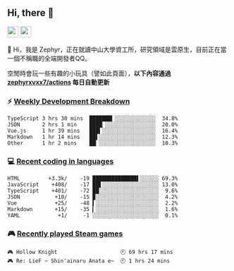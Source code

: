 <!--
**zephyrxvxx7/zephyrxvxx7** is a ✨ _special_ ✨ repository because its `README.md` (this file) appears on your GitHub profile.

Here are some ideas to get you started:

- 🔭 I’m currently working on ...
- 🌱 I’m currently learning ...
- 👯 I’m looking to collaborate on ...
- 🤔 I’m looking for help with ...
- 💬 Ask me about ...
- 📫 How to reach me: ...
- 😄 Pronouns: ...
- ⚡ Fun fact: ...
-->

## Hi, there 👋

<a href="https://www.instagram.com/zephyrxvxx7/"><img src="https://img.shields.io/badge/instagram-3f729b?&style=for-the-badge&logo=instagram&logoColor=white" height=25></a>
<a href="https://zephyrxvxx7.ninja/"><img src="https://img.shields.io/badge/blog-gray?&style=for-the-badge&logo=hexo&logoColor=white" height=25></a>

👋 Hi，我是 Zephyr，正在就讀中山大學資工所，研究領域是雲原生，目前正在當一個不稱職的全端開發者QQ。

空閒時會玩一些有趣的小玩具（譬如此頁面），**以下內容通過 [zephyrxvxx7/actions](https://github.com/zephyrxvxx7/zephyrxvxx7/actions) 每日自動更新**

### ⚡ [Weekly Development Breakdown](https://gist.github.com/zephyrxvxx7/ee1787313f0772b51494d051b5edde7f)

<!-- code_time start -->

```text
TypeScript 3 hrs 30 mins  ███████▎░░░░░░░░░░░░░  34.8%
JSON       2 hrs 1 min    ████▏░░░░░░░░░░░░░░░░  20.0%
Vue.js     1 hr 39 mins   ███▍░░░░░░░░░░░░░░░░░  16.4%
Markdown   1 hr 14 mins   ██▌░░░░░░░░░░░░░░░░░░  12.3%
Other      1 hr 2 mins    ██▏░░░░░░░░░░░░░░░░░░  10.3%
```

<!-- code_time end -->

### 💻 [Recent coding in languages](https://gist.github.com/zephyrxvxx7/08c5ff0fead26978490fef5d749f43ea)

<!-- code_diff start -->

```text
HTML         +3.3k/    -19 ██████████████▌░░░░░░ 69.3%
JavaScript    +408/    -17 ██▋░░░░░░░░░░░░░░░░░░ 13.0%
TypeScript    +401/    -72 ██░░░░░░░░░░░░░░░░░░░  9.6%
JSON           +10/    -15 ▉░░░░░░░░░░░░░░░░░░░░  4.2%
Vue            +25/    -48 ▍░░░░░░░░░░░░░░░░░░░░  2.2%
Markdown       +15/    -35 ▎░░░░░░░░░░░░░░░░░░░░  1.6%
YAML            +1/     -1 ░░░░░░░░░░░░░░░░░░░░░  0.1%
```

<!-- code_diff end -->

### 🎮 [Recently played Steam games](https://gist.github.com/zephyrxvxx7/f77b8978877f959b69d84723c43a4a64)

<!-- steam_time start -->

```text
🎮 Hollow Knight                    🕘 69 hrs 17 mins
🎮 Re: LieF ~ Shin'ainaru Anata e~  🕘 1 hrs 24 mins
```

<!-- steam_time end -->
